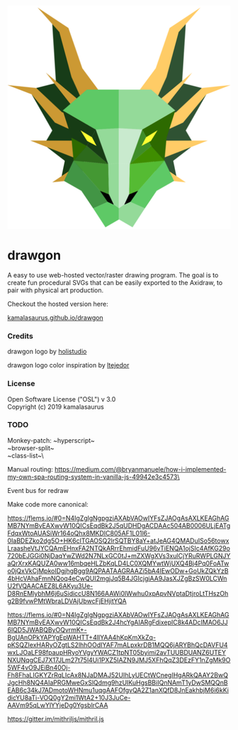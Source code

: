 ![drawgon logo](android-chrome-512x512.png)

# drawgon

A easy to use web-hosted vector/raster drawing program.  The goal is to
create fun procedural SVGs that can be easily exported to the Axidraw,
to pair with physical art production.

Checkout the hosted version here:

[kamalasaurus.github.io/drawgon](https://kamalasaurus.github.io/drawgon)


### Credits

drawgon logo by [holistudio](https://github.com/holistudio)

drawgon logo color inspiration by [ltejedor](https://github.com/ltejedor)

### License

Open Software License ("OSL") v 3.0\
Copyright (c) 2019 kamalasaurus

### TODO


Monkey-patch:
~hyperscript~\
~browser-split~\
~class-list~\

Manual routing:
https://medium.com/@bryanmanuele/how-i-implemented-my-own-spa-routing-system-in-vanilla-js-49942e3c4573\

Event bus for redraw




Make code more canonical:

https://flems.io/#0=N4IgZglgNgpgziAXAbVAOwIYFsZJAOgAsAXLKEAGhAGMB7NYmBvEAXwvW10QICsEqdBk2J5qUDHDgACDAAc504AB0006ULjEATgFdqxWtoAUASiWr164oQhx8MKDIC805AF1L01l6-0IaBDEZko2dg5O+HK6cITGAOSQ2lrSQTBY8aY+atJeAG4QMADuISo56towxLraasheVtJYCQAmEHnxFA2NTQkARrrEhmidFuU96vTiENQA1ojSIc4AfKG29o720bEJGGi0NjDaqYwZWd2N7NLxGC0tJ+mZXWgXVs3xulCjYRuRWPLGNJYaQrXrxKAQUZA0ww16mbqeHLZbKqLD4LC0XQMYwtWjUXQ4Bj4Pq0FoATwo0jQxVkCjMpkoIDgjhgBgg9AQPAATAAGRAAZi5bA4IEwODw+GoUkZQkYzB4bHcVAhaFmnNQoq4eCwQUI2mgjJq5B4JGIcjgiAA9JasXJZgBzSW0LCWnU2fVQAACAEZ8L6AKyu3Ue-D8RnEMlybhM6j6uSidiccU8N166AAWi0lWwhu0xpApvNVptaDtjroLtTHszOhg2B9fvwPMtWbraLDVAjUbwcFjEHjitYQA

https://flems.io/#0=N4IgZglgNgpgziAXAbVAOwIYFsZJAOgAsAXLKEAGhAGMB7NYmBvEAXwvW10QICsEqdBk2J4hcYgAIARgFdixepIC8k4ADcIMAO6JJ6lQD5JWABQByOQvrmK+-BgUAnOPkYAPYgEpWAHTT+4lIYAA4hKpKmXkZq-pKSQZIexHARyOZgtLS2lhhOOdIYAF7mALpxkrDB1MQQ6jARYBhQcDAVFU4wxLJOaLF98fpaupHRyoYVgyYWACZ1tpNT05byimi2avTUUBDUANZ6UTEYNXUNqgCEJ7X17JLm27t75l4Ui1PXZ5IAZN9JMJ5XFhQqZ3DEzFY1nZgMk9O5WF4vO9JEiBn40Oj-Fh8FhaLIGKYZrRqLIcAx8NJaDMAJ52UIhLyUECtWCnegIHgARkQAAY2BwQJgcHh8NQ4AIaPRGMweGxSlQdmg9hzUIKuHgsBBiIQnNAmT1yDwSMQQnBEAB6c34kJ7ADmotoWHNmu1uqgAAFOfgvQA2Z1anXQfD8JnEakhbjM6i6kKidicYU8aTi-VOQ0gY2mi1WtA2+10J3JuCe-AAVm95qLwYlYYjeDg0YgsblrCAA

https://gitter.im/mithriljs/mithril.js
